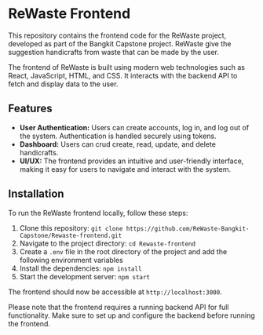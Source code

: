 # ReWaste Frontend

This repository contains the frontend code for the ReWaste project, developed as part of the Bangkit Capstone project. ReWaste give the suggestion handicrafts from waste that can be made by the user.

The frontend of ReWaste is built using modern web technologies such as React, JavaScript, HTML, and CSS. It interacts with the backend API to fetch and display data to the user.

## Features

- **User Authentication:** Users can create accounts, log in, and log out of the system. Authentication is handled securely using tokens.
- **Dashboard:** Users can crud create, read, update, and delete handicrafts.
- **UI/UX:** The frontend provides an intuitive and user-friendly interface, making it easy for users to navigate and interact with the system.

## Installation

To run the ReWaste frontend locally, follow these steps:

1. Clone this repository: `git clone https://github.com/ReWaste-Bangkit-Capstone/Rewaste-frontend.git`
2. Navigate to the project directory: `cd Rewaste-frontend`
3. Create a `.env` file in the root directory of the project and add the following environment variables
4. Install the dependencies: `npm install`
5. Start the development server: `npm start`

The frontend should now be accessible at `http://localhost:3000`.

Please note that the frontend requires a running backend API for full functionality. Make sure to set up and configure the backend before running the frontend.
